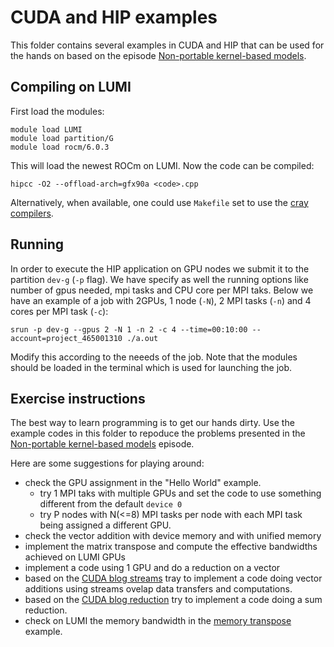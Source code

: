 # CUDA and HIP examples

This folder contains several examples in CUDA and HIP that can be used for the hands on based on the episode [Non-portable kernel-based models](https://enccs.github.io/gpu-programming/9-non-portable-kernel-models/). 
## Compiling on LUMI
First load the modules:
```
module load LUMI
module load partition/G
module load rocm/6.0.3
``` 
This will load the newest ROCm on LUMI.
Now the code can be compiled:
```
hipcc -O2 --offload-arch=gfx90a <code>.cpp
``` 
Alternatively, when available,  one could use `Makefile` set to use the [cray compilers](https://docs.lumi-supercomputer.eu/development/compiling/prgenv/#using-hipcc). 
## Running
In order to execute the HIP application on GPU nodes we submit it to the partition `dev-g` (`-p` flag). We have specify as well the running options like number of gpus needed, mpi tasks and CPU core per MPI taks. Below we have an example of a job with 2GPUs, 1 node (`-N`), 2 MPI tasks (`-n`)  and 4 cores per MPI task (`-c`):

``` 
srun -p dev-g --gpus 2 -N 1 -n 2 -c 4 --time=00:10:00 --account=project_465001310 ./a.out
``` 
Modify this according to the neeeds of the job. Note that the modules should be loaded in the terminal which is used for launching the job.

## Exercise instructions
The best way to learn programming is to get our hands dirty. Use the example codes in this folder to repoduce the problems presented in the [Non-portable kernel-based models](https://enccs.github.io/gpu-programming/9-non-portable-kernel-models/) episode.

Here are some suggestions for playing around:
* check the GPU assignment in the "Hello World" example. 
    - try  1 MPI taks with multiple GPUs and set the code to use something different from the default `device 0`
    - try P nodes with N(<=8)  MPI tasks per node with each MPI task being assigned a different GPU.
* check the vector addition with device memory and with unified memory
* implement the matrix transpose and compute the effective bandwidths achieved on LUMI GPUs
* implement a code using 1 GPU and do a reduction on a vector
* based on the [CUDA blog streams](https://developer.nvidia.com/blog/how-overlap-data-transfers-cuda-cc/) tray to implement a code doing vector additions using streams ovelap data transfers and computations.
* based on the [CUDA blog reduction](https://developer.download.nvidia.com/assets/cuda/files/reduction.pdf) try to implement a code doing a sum reduction.
* check on LUMI the memory bandwidth in the [memory transpose](https://github.com/ENCCS/gpu-programming/tree/main/content/examples/cuda-hip/hip/04_matrix_transpose) example.
